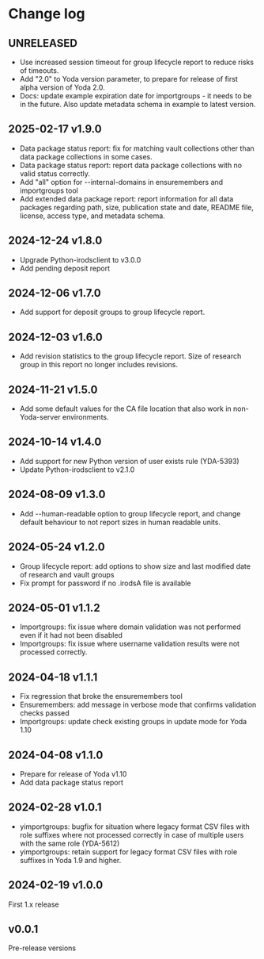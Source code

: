 # Change log

## UNRELEASED

- Use increased session timeout for group lifecycle report to reduce risks of timeouts.
- Add "2.0" to Yoda version parameter, to prepare for release of first alpha version of
  Yoda 2.0.
- Docs: update example expiration date for importgroups - it needs to be in the future.
  Also update metadata schema in example to latest version.

## 2025-02-17 v1.9.0

- Data package status report: fix for matching vault collections other than data
  package collections in some cases.
- Data package status report: report data package collections with no valid status
  correctly.
- Add "all" option for --internal-domains in ensuremembers and importgroups tool
- Add extended data package report: report information for all data packages regarding
  path, size, publication state and date, README file, license, access type,
  and metadata schema.

## 2024-12-24 v1.8.0

- Upgrade Python-irodsclient to v3.0.0
- Add pending deposit report

## 2024-12-06 v1.7.0

- Add support for deposit groups to group lifecycle report.

## 2024-12-03 v1.6.0

- Add revision statistics to the group lifecycle report. Size of research group in this report
  no longer includes revisions.

## 2024-11-21 v1.5.0

- Add some default values for the CA file location that also work in non-Yoda-server environments.

## 2024-10-14 v1.4.0

- Add support for new Python version of user exists rule (YDA-5393)
- Update Python-irodsclient to v2.1.0

## 2024-08-09 v1.3.0

- Add --human-readable option to group lifecycle report, and change default behaviour to not
  report sizes in human readable units.

## 2024-05-24 v1.2.0

- Group lifecycle report: add options to show size and last modified date of research
  and vault groups
- Fix prompt for password if no .irodsA file is available

## 2024-05-01 v1.1.2

- Importgroups: fix issue where domain validation was not performed even if it had not been disabled
- Importgroups: fix issue where username validation results were not processed correctly.

## 2024-04-18 v1.1.1

- Fix regression that broke the ensuremembers tool
- Ensuremembers: add message in verbose mode that confirms validation checks passed
- Importgroups: update check existing groups in update mode for Yoda 1.10

## 2024-04-08 v1.1.0

- Prepare for release of Yoda v1.10
- Add data package status report

## 2024-02-28 v1.0.1

- yimportgroups: bugfix for situation where legacy format CSV files with role suffixes where not processed
  correctly in case of multiple users with the same role (YDA-5612)
- yimportgroups: retain support for legacy format CSV files with role suffixes in Yoda 1.9 and higher.

## 2024-02-19 v1.0.0

First 1.x release

## v0.0.1

Pre-release versions
